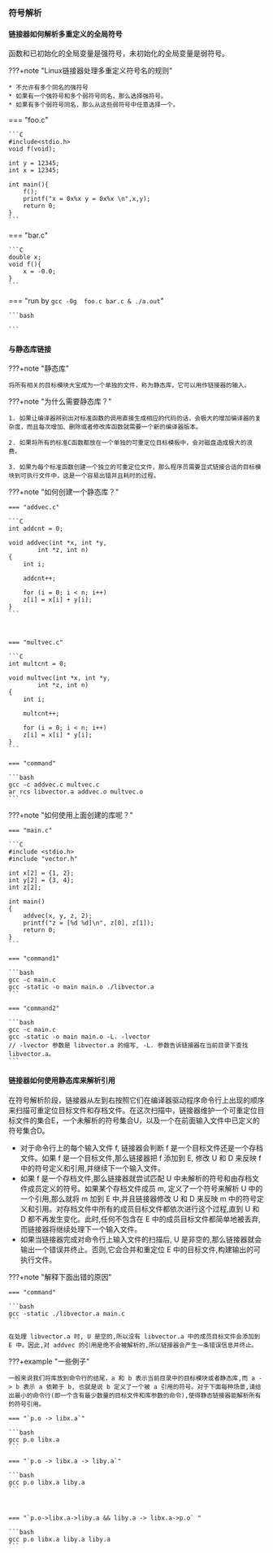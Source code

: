 ### 符号解析

#### 链接器如何解析多重定义的全局符号

函数和已初始化的全局变量是强符号，未初始化的全局变量是弱符号。



???+note "Linux链接器处理多重定义符号名的规则"

    * 不允许有多个同名的强符号
    * 如果有一个强符号和多个弱符号同名，那么选择强符号。
    * 如果有多个弱符号同名，那么从这些弱符号中任意选择一个。



=== "foo.c"

    ```C
    #include<stdio.h>
    void f(void);
    
    int y = 12345;
    int x = 12345;
    
    int main(){
        f();
        printf("x = 0x%x y = 0x%x \n",x,y);
        return 0;
    }
    ```

=== "bar.c"

    ```C
    double x;
    void f(){
        x = -0.0;
    }
    ```



=== "run by `gcc -0g  foo.c bar.c & ./a.out`"

    ```bash
    
    ```

#### 与静态库链接

???+note "静态库"

    将所有相关的目标模块大宝成为一个单独的文件，称为静态库，它可以用作链接器的输入。

???+note "为什么需要静态库？"

    1. 如果让编译器辨别出对标准函数的调用直接生成相应的代码的话，会极大的增加编译器的复杂度，而且每次增加、删除或者修改库函数就需要一个新的编译器版本。
    
    2. 如果将所有的标准C函数都放在一个单独的可重定位目标模板中，会对磁盘造成极大的浪费。
    
    3. 如果为每个标准函数创建一个独立的可重定位文件，那么程序员需要显式链接合适的目标模块到可执行文件中，这是一个容易出错并且耗时的过程。



???+note "如何创建一个静态库？"

    === "addvec.c"
    
    ```C
    int addcnt = 0;
    
    void addvec(int *x, int *y,
            int *z, int n) 
    {
        int i;
    
        addcnt++;
    
        for (i = 0; i < n; i++)
        z[i] = x[i] + y[i];
    }
    ```



    === "multvec.c"
    
    ```C
    int multcnt = 0;
    
    void multvec(int *x, int *y, 
            int *z, int n) 
    {
        int i;
    
        multcnt++;
    
        for (i = 0; i < n; i++)
        z[i] = x[i] * y[i];
    }
    ```
    
    === "command"
    
    ```bash
    gcc -c addvec.c multvec.c
    ar rcs libvector.a addvec.o multvec.o
    ```

???+note "如何使用上面创建的库呢？"

    === "main.c"
    
    ```C
    #include <stdio.h>
    #include "vector.h"
    
    int x[2] = {1, 2};
    int y[2] = {3, 4};
    int z[2];
    
    int main() 
    {
        addvec(x, y, z, 2);
        printf("z = [%d %d]\n", z[0], z[1]);
        return 0;
    }
    ```
    
    === "command1"
    
    ```bash
    gcc -c main.c 
    gcc -static -o main main.o ./libvector.a
    ```
    
    === "command2"
    
    ```bash
    gcc -c main.c 
    gcc -static -o main main.o -L. -lvector
    // -lvector 参数是 libvector.a 的缩写, -L. 参数告诉链接器在当前目录下查找 libvector.a。
    ```



#### 链接器如何使用静态库来解析引用

在符号解析阶段，链接器从左到右按照它们在编译器驱动程序命令行上出现的顺序来扫描可重定位目标文件和存档文件。在这次扫描中，链接器维护一个可重定位目标文件的集合E，一个未解析的符号集合U，以及一个在前面输入文件中已定义的符号集合D。

* 对于命令行上的每个输入文件 f, 链接器会判断 f 是一个目标文件还是一个存档文件。如果 f 是一个目标文件,那么链接器把 f 添加到 E, 修改 U 和 D 来反映 f 中的符号定义和引用,并继续下一个输入文件。
* 如果 f 是一个存档文件,那么链接器就尝试匹配 U 中未解析的符号和由存档文件成员定义的符号。如果某个存档文件成员 m, 定义了一个符号来解析 U 中的一个引用,那么就将 m 加到 E 中,并且链接器修改 U 和 D 来反映 m 中的符号定义和引用。对存档文件中所有的成员目标文件都依次进行这个过程,直到 U 和 D 都不再发生变化。此时,任何不包含在 E 中的成员目标文件都简单地被丢弃,而链接器将继续处理下一个输入文件。
* 如果当链接器完成对命令行上输入文件的扫描后, U 是非空的,那么链接器就会输出一个错误并终止。否则,它会合并和重定位 E 中的目标文件,构建输出的可执行文件。

???+note "解释下面出错的原因"

    === "command"
    
    ```bash
    gcc -static ./libvector.a main.c
    ```
    
    在处理 libvector.a 时, U 是空的,所以没有 libvector.a 中的成员目标文件会添加到 E 中。因此,对 addvec 的引用是绝不会被解析的,所以链接器会产生一条错误信息并终止。



???+example "一些例子"

    一般来说我们将库放到命令行的结尾，a 和 b 表示当前目录中的目标模块或者静态库,而 a -> b 表示 a 依赖于 b, 也就是说 b 定义了一个被 a 引用的符号。对于下面每种场景,请给出最小的命令行(即一个含有最少数量的目标文件和库参数的命令),使得静态链接器能解析所有的符号引用。

    === "`p.o -> libx.a`"

    ```bash
    gcc p.o libx.a
    ```

    === "`p.o -> libx.a -> liby.a`"

    ```bash
    gcc p.o libx.a liby.a
    ```



    === "`p.o->libx.a->liby.a && liby.a -> libx.a->p.o` "

    ```bash
    gcc p.o libx.a liby.a liby.a
    ```



